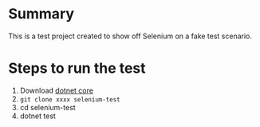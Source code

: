 # Summary
This is a test project created to show off Selenium on a fake test scenario.

# Steps to run the test
1. Download [dotnet core](https://dotnet.microsoft.com/download/dotnet-core/3.1)
2. `git clone xxxx selenium-test`
3. cd selenium-test
4. dotnet test